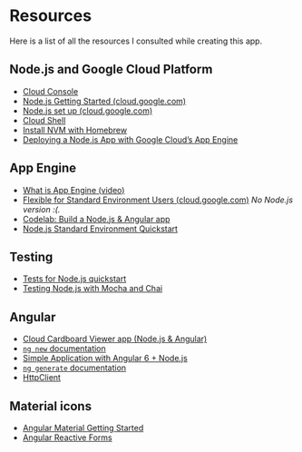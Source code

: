# Resources

Here is a list of all the resources I consulted while creating this app.

## Node.js and Google Cloud Platform

  * [Cloud Console](https://console.cloud.google.com)
  * [Node.js Getting Started (cloud.google.com)](https://cloud.google.com/nodejs/getting-started/#before-you-begin)
  * [Node.js set up (cloud.google.com)](https://cloud.google.com/nodejs/docs/setup#installing_the_cloud_sdk)
  * [Cloud Shell](https://cloud.google.com/shell/docs/)
  * [Install NVM with Homebrew](http://dev.topheman.com/install-nvm-with-homebrew-to-use-multiple-versions-of-node-and-iojs-easily/)
  * [Deploying a Node.js App with Google Cloud’s App Engine](https://medium.com/google-cloud/deploying-a-node-js-app-on-google-cloud-8419de45e5dc)

## App Engine

  * [What is App Engine (video)](https://www.youtube.com/watch?v=s1g4H4-MSJg)
  * [Flexible for Standard Environment Users (cloud.google.com)](https://cloud.google.com/appengine/docs/flexible/go/flexible-for-standard-users)
    *No Node.js version :(.*
  * [Codelab: Build a Node.js & Angular app](https://codelabs.developers.google.com/codelabs/cloud-cardboard-viewer/)
  * [Node.js Standard Environment Quickstart](https://cloud.google.com/appengine/docs/standard/nodejs/quickstart)

## Testing

  * [Tests for Node.js quickstart](https://github.com/GoogleCloudPlatform/nodejs-docs-samples/blob/master/appengine/hello-world/flexible/test/app.test.js)
  * [Testing Node.js with Mocha and Chai](https://mherman.org/blog/testing-node-js-with-mocha-and-chai/)

## Angular

  * [Cloud Cardboard Viewer app (Node.js & Angular)](https://github.com/googlecodelabs/cloud-cardboard-viewer/tree/master/)
  * [`ng new` documentation](https://angular.io/cli/new)
  * [Simple Application with Angular 6 + Node.js](https://levelup.gitconnected.com/simple-application-with-angular-6-node-js-express-2873304fff0f)
  * [`ng generate` documentation](https://angular.io/cli/generate)
  * [HttpClient](https://angular.io/guide/http)

## Material icons

  * [Angular Material Getting Started](https://material.angular.io/guide/getting-started)
  * [Angular Reactive Forms](https://angular.io/guide/reactive-forms)